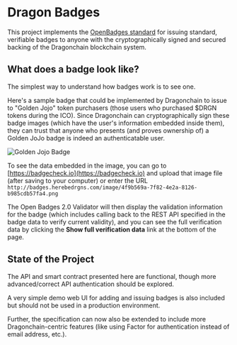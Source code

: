 # Dragon Badges

This project implements the [OpenBadges standard](https://openbadges.org/) for issuing standard, verifiable badges to anyone with the cryptographically signed and secured backing of the Dragonchain blockchain system.

## What does a badge look like?

The simplest way to understand how badges work is to see one.

Here's a sample badge that could be implemented by Dragonchain to issue to "Golden Jojo" token purchasers (those users who purchased $DRGN tokens during the ICO). Since Dragonchain can cryptographically sign these badge images (which have the user's information embedded inside them), they can trust that anyone who presents (and proves ownership of) a Golden JoJo badge is indeed an authenticatable user.

![Golden Jojo Badge](http://badges.herebedrgns.com/image/4f9b569a-7f82-4e2a-8126-b985cdb57fa4.png)

To see the data embedded in the image, you can go to [https://badgecheck.io](https://badgecheck.io) and upload that image file (after saving to your computer) or enter the URL `http://badges.herebedrgns.com/image/4f9b569a-7f82-4e2a-8126-b985cdb57fa4.png`

The Open Badges 2.0 Validator will then display the validation information for the badge (which includes calling back to the REST API specified in the badge data to verify current validity), and you can see the full verification data by clicking the **Show full verification data** link at the bottom of the page.

## State of the Project

The API and smart contract presented here are functional, though more advanced/correct API authentication should be explored.

A very simple demo web UI for adding and issuing badges is also included but should not be used in a production environment.

Further, the specification can now also be extended to include more Dragonchain-centric features (like using Factor for authentication instead of email address, etc.).
